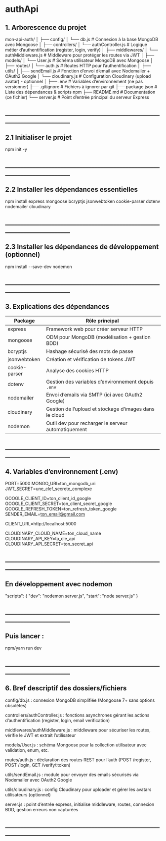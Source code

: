 # authApi
##    1. Arborescence du projet                 ##
mon-api-auth/
│
├── config/
│   └── db.js                 # Connexion à la base MongoDB avec Mongoose
│
├── controllers/
│   └── authController.js     # Logique métier d’authentification (register, login, verify)
│
├── middlewares/
│   └── authMiddleware.js     # Middleware pour protéger les routes via JWT
│
├── models/
│   └── User.js               # Schéma utilisateur MongoDB avec Mongoose
│
├── routes/
│   └── auth.js               # Routes HTTP pour l’authentification
│
├── utils/
│   ├── sendEmail.js          # Fonction d’envoi d’email avec Nodemailer + OAuth2 Google
│   └── cloudinary.js         # Configuration Cloudinary (upload avatar) - optionnel
│
├── .env                      # Variables d’environnement (ne pas versionner)
├── .gitignore                # Fichiers à ignorer par git
├── package.json              # Liste des dépendances & scripts npm
├── README.md                 # Documentation (ce fichier)
└── server.js                 # Point d’entrée principal du serveur Express

## _______________________________________________________________________ ##




##     2.1 Initialiser le projet                ##

npm init -y

## _______________________________________________________________________ ##


##      2.2 Installer les dépendances essentielles               ##

npm install express mongoose bcryptjs jsonwebtoken cookie-parser dotenv nodemailer cloudinary

## _______________________________________________________________________ ##


##      2.3 Installer les dépendances de développement (optionnel)               ##
npm install --save-dev nodemon
## _______________________________________________________________________ ##


##        3. Explications des dépendances             ##

| Package       | Rôle principal                                         |
| ------------- | ------------------------------------------------------ |
| express       | Framework web pour créer serveur HTTP                  |
| mongoose      | ODM pour MongoDB (modélisation + gestion BDD)          |
| bcryptjs      | Hashage sécurisé des mots de passe                     |
| jsonwebtoken  | Création et vérification de tokens JWT                 |
| cookie-parser | Analyse des cookies HTTP                               |
| dotenv        | Gestion des variables d’environnement depuis `.env`    |
| nodemailer    | Envoi d’emails via SMTP (ici avec OAuth2 Google)       |
| cloudinary    | Gestion de l’upload et stockage d’images dans le cloud |
| nodemon       | Outil dev pour recharger le serveur automatiquement    |

## _______________________________________________________________________ ##


##      4. Variables d’environnement (.env)               ##
PORT=5000
MONGO_URI=ton_mongodb_uri
JWT_SECRET=une_clef_secrete_complexe

GOOGLE_CLIENT_ID=ton_client_id_google
GOOGLE_CLIENT_SECRET=ton_client_secret_google
GOOGLE_REFRESH_TOKEN=ton_refresh_token_google
SENDER_EMAIL=ton_email@gmail.com

CLIENT_URL=http://localhost:5000

CLOUDINARY_CLOUD_NAME=ton_cloud_name
CLOUDINARY_API_KEY=ta_cle_api
CLOUDINARY_API_SECRET=ton_secret_api

## _______________________________________________________________________ ##


##     En développement avec nodemon             ##

"scripts": {
  "dev": "nodemon server.js",
  "start": "node server.js"
}

## _______________________________________________________________________ ##



##     Puis lancer :                ##
npm/yarn run dev

## _______________________________________________________________________ ##



##    6. Bref descriptif des dossiers/fichiers ##

config/db.js : connexion MongoDB simplifiée (Mongoose 7+ sans options obsolètes)

controllers/authController.js : fonctions asynchrones gérant les actions d’authentification (register, login, email verification)

middlewares/authMiddleware.js : middleware pour sécuriser les routes, vérifie le JWT et extrait l’utilisateur

models/User.js : schéma Mongoose pour la collection utilisateur avec validation, enum, etc.

routes/auth.js : déclaration des routes REST pour l’auth (POST /register, POST /login, GET /verify/:token)

utils/sendEmail.js : module pour envoyer des emails sécurisés via Nodemailer avec OAuth2 Google

utils/cloudinary.js : config Cloudinary pour uploader et gérer les avatars utilisateurs (optionnel)

server.js : point d’entrée express, initialise middleware, routes, connexion BDD, gestion erreurs non capturées

## _______________________________________________________________________ ##





